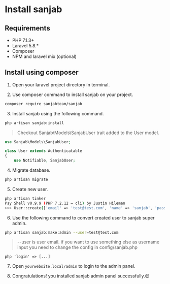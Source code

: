 # Install sanjab

## Requirements
* PHP 7.1.3+
* Laravel 5.8.*
* Composer
* NPM and laravel mix (optional)

## Install using composer


1. Open your laravel project directory in terminal.

2. Use composer command to install sanjab on your project.
```bash
composer require sanjabteam/sanjab
```

3. Install sanjab using the following command.
```bash
php artisan sanjab:install
```
> Checkout Sanjab\Models\SanjabUser trait added to the User model.
```php
use Sanjab\Models\SanjabUser;

class User extends Authenticatable
{
    use Notifiable, SanjabUser;
```

4. Migrate database.
```bash
php artisan migrate
```

5. Create new user.
```bash
php artisan tinker
Psy Shell v0.9.9 (PHP 7.2.12 — cli) by Justin Hileman
>>> User::create(['email' => 'test@test.com', 'name' => 'sanjab', 'password' => bcrypt("123456")])
```

6. Use the following command to convert created user to sanjab super admin.
```bash
php artisan sanjab:make:admin --user=test@test.com
```
> --user is user email. if you want to use something else as username input you need to change the config in config/sanjab.php

```php 'login' => [...]```

7. Open `yourwebsite.local/admin` to login to the admin panel.

8. Congratulations! you installed sanjab admin panel successfully.😊

